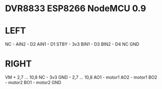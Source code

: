 # DVR8833 ESP8266 NodeMCU 0.9
# LEFT
NC   -
AIN2 - D2
AIN1 - D1
STBY - 3v3
BIN1 - D3
BIN2 - D4
NC
GND

# RIGHT
VM  + 2,7 ... 10,8
NC  - 3v3
GND - 2,7 ... 10,8
AO1 - motor1
AO2 - motor1
BO2 - motor2
BO1 - motor2
GND


